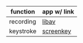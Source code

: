 | function     | app w/ link                               |
|--------------|-------------------------------------------|
| recording    | [libav](https://libav.org/download/)      |
| keystroke    | [screenkey](https://packages.debian.org/source/sid/screenkey)     |
